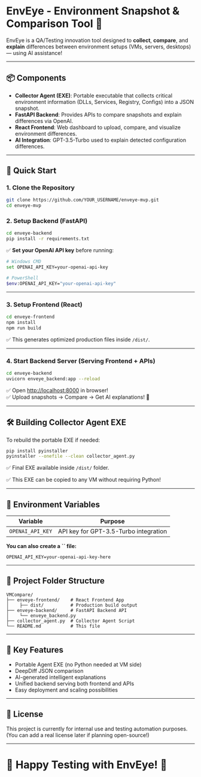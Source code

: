 # EnvEye - Environment Snapshot & Comparison Tool 🚀

EnvEye is a QA/Testing innovation tool designed to **collect**, **compare**, and **explain** differences between environment setups (VMs, servers, desktops) — using AI assistance!

---

## 📦 Components

- **Collector Agent (EXE)**: Portable executable that collects critical environment information (DLLs, Services, Registry, Configs) into a JSON snapshot.
- **FastAPI Backend**: Provides APIs to compare snapshots and explain differences via OpenAI.
- **React Frontend**: Web dashboard to upload, compare, and visualize environment differences.
- **AI Integration**: GPT-3.5-Turbo used to explain detected configuration differences.

---

## 🚀 Quick Start

### 1. Clone the Repository

```bash
git clone https://github.com/YOUR_USERNAME/enveye-mvp.git
cd enveye-mvp
```

### 2. Setup Backend (FastAPI)

```bash
cd enveye-backend
pip install -r requirements.txt
```

✅ **Set your OpenAI API key** before running:

```bash
# Windows CMD
set OPENAI_API_KEY=your-openai-api-key

# PowerShell
$env:OPENAI_API_KEY="your-openai-api-key"
```

---

### 3. Setup Frontend (React)

```bash
cd enveye-frontend
npm install
npm run build
```

✅ This generates optimized production files inside `/dist/`.

---

### 4. Start Backend Server (Serving Frontend + APIs)

```bash
cd enveye-backend
uvicorn enveye_backend:app --reload
```

✅ Open [http://localhost:8000](http://localhost:8000) in browser!\
✅ Upload snapshots → Compare → Get AI explanations! 🚀

---

## 🛠️ Building Collector Agent EXE

To rebuild the portable EXE if needed:

```bash
pip install pyinstaller
pyinstaller --onefile --clean collector_agent.py
```

✅ Final EXE available inside `/dist/` folder.

✅ This EXE can be copied to any VM without requiring Python!

---

## 📄 Environment Variables

| Variable         | Purpose                               |
| ---------------- | ------------------------------------- |
| `OPENAI_API_KEY` | API key for GPT-3.5-Turbo integration |

**You can also create a ****\`\`**** file:**

```plaintext
OPENAI_API_KEY=your-openai-api-key-here
```

---

## 📂 Project Folder Structure

```plaintext
VMCompare/
├── enveye-frontend/    # React Frontend App
│    ├── dist/          # Production build output
├── enveye-backend/     # FastAPI Backend API
│    └── enveye_backend.py
├── collector_agent.py  # Collector Agent Script
└── README.md           # This file
```

---

## 📢 Key Features

- Portable Agent EXE (no Python needed at VM side)
- DeepDiff JSON comparison
- AI-generated intelligent explanations
- Unified backend serving both frontend and APIs
- Easy deployment and scaling possibilities

---

## 📜 License

This project is currently for internal use and testing automation purposes.\
(You can add a real license later if planning open-source!)

---

# 🌟 Happy Testing with EnvEye! 🚀

